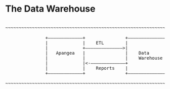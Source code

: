 # The Data Warehouse

<pre><!-- Using pre instead of backticks because I can't make backticks stop syntax highlighting. -->
~~~~~~~~~~~~~~~~~~~~~~~~~~~~~~~~~~~~~~~~~~~~~~~~~~~~~~~~~~~~~~~~~~~~~~~~~~~~~~~

               +–––––––––––––+               +–––––––––––––––––+
               |             |    ETL        |                 |
               |             +––––––––––––––>|                 |
               |   Apangea   |               |    Data         |
               |             |               |    Warehouse    |
               |             |<-–––––––––––––+                 |
               |             |    Reports    |                 |
               +–––––––––––––+               +–––––––––––––––––+

~~~~~~~~~~~~~~~~~~~~~~~~~~~~~~~~~~~~~~~~~~~~~~~~~~~~~~~~~~~~~~~~~~~~~~~~~~~~~~~

</pre>